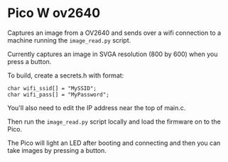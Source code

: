 # Pico W ov2640
Captures an image from a OV2640 and sends over a wifi connection to a machine
running the `image_read.py` script.

Currently captures an image in SVGA resolution (800 by 600) when you press a button.

To build, create a secrets.h with format:
```
char wifi_ssid[] = "MySSID";
char wifi_pass[] = "MyPassword";
```

You'll also need to edit the IP address near the top of main.c.

Then run the `image_read.py` script locally and load the firmware on to the Pico.  

The Pico will light an LED after booting and connecting and then you can take images by pressing a button.
